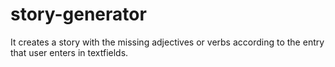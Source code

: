 # story-generator
It creates a story with the missing adjectives or verbs according to the entry that user enters in textfields.
